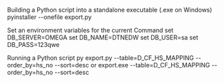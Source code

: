 Building a Python script into a standalone executable (.exe on Windows)
pyinstaller --onefile export.py

Set an environment variables for the current Command
set DB_SERVER=OMEGA
set DB_NAME=DTNEDW
set DB_USER=sa
set DB_PASS=123qwe

Running a Python script
py export.py --table=D_CF_HS_MAPPING --order_by=hs_no --sort=desc
or 
export.exe --table=D_CF_HS_MAPPING --order_by=hs_no --sort=desc

